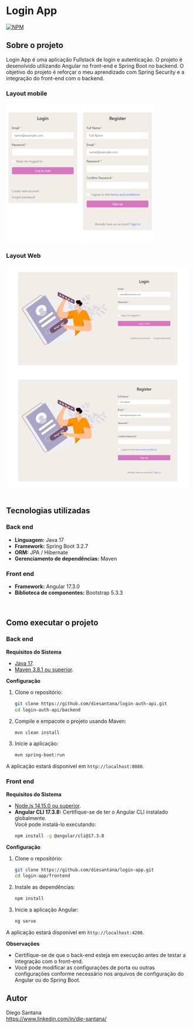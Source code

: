# Login App
[![NPM](https://img.shields.io/npm/l/react)](https://github.com/diesantana/app-login/blob/main/LICENSE) 



## Sobre o projeto
Login App é uma aplicação Fullstack de login e autenticação. 
O projeto é desenolvido utilizando Angular no front-end e Spring Boot no backend. 
O objetivo do projeto é reforçar o meu aprendizado com Spring Security e a integração do front-end com o backend.

### Layout mobile
<img src="https://github.com/diesantana/assets/blob/main/img/login-api/mobile-login.png?raw=true" alt="Mobile 1" width="200" /> 
<img src="https://github.com/diesantana/assets/blob/main/img/login-api/mobile-register.png?raw=true" alt="Mobile 2" width="200" />

### Layout Web
<img src="https://github.com/diesantana/assets/blob/main/img/login-api/full-login.png?raw=true" alt="Web 1" width="500" /> 
<img src="https://github.com/diesantana/assets/blob/main/img/login-api/full-register.png?raw=true" alt="Web 2" width="500" />
<br>
<br>

## Tecnologias utilizadas
### Back end
- **Linguagem:** Java 17
- **Framework:** Spring Boot 3.2.7
- **ORM:** JPA / Hibernate
- **Gerenciamento de dependências:** Maven


### Front end
- **Framework:** Angular 17.3.0
- **Biblioteca de componentes:** Bootstrap 5.3.3  
<br> 

## Como executar o projeto

### Back end

**Requisitos do Sistema**
- [Java 17](https://www.oracle.com/java/technologies/javase-jdk17-downloads.html).
- [Maven 3.8.1 ou superior](https://maven.apache.org/download.cgi).

**Configuração**
1. Clone o repositório:
    ```sh
    git clone https://github.com/diesantana/login-auth-api.git
    cd login-auth-api/backend
    ```

2. Compile e empacote o projeto usando Maven:
    ```sh
    mvn clean install
    ```

3. Inicie a aplicação:
    ```sh
    mvn spring-boot:run
    ```

A aplicação estará disponível em `http://localhost:8080`.

### Front end

**Requisitos do Sistema**
- [Node.js 14.15.0 ou superior](https://nodejs.org/).
- **Angular CLI 17.3.8:** Certifique-se de ter o Angular CLI instalado globalmente.   
  Você pode instalá-lo executando:
    ```sh
    npm install -g @angular/cli@17.3.8
    ```

**Configuração**
1. Clone o repositório:
    ```sh
    git clone https://github.com/diesantana/login-app.git
    cd login-app/frontend
    ```

2. Instale as dependências:
    ```sh
    npm install
    ```

3. Inicie a aplicação Angular:
    ```sh
    ng serve
    ```

A aplicação estará disponível em `http://localhost:4200`.

**Observações**
- Certifique-se de que o back-end esteja em execução antes de testar a integração com o front-end.
- Você pode modificar as configurações de porta ou outras configurações conforme necessário nos arquivos de configuração do Angular ou do Spring Boot.

## Autor
Diego Santana  
https://www.linkedin.com/in/die-santana/